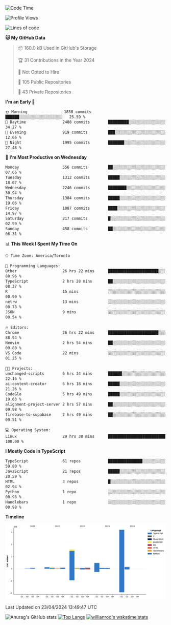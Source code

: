 <!--START_SECTION:waka-->
![Code Time](http://img.shields.io/badge/Code%20Time-1%2C461%20hrs%2027%20mins-blue)

![Profile Views](http://img.shields.io/badge/Profile%20Views-0-blue)

![Lines of code](https://img.shields.io/badge/From%20Hello%20World%20I%27ve%20Written-6.1%20million%20lines%20of%20code-blue)

**🐱 My GitHub Data** 

> 📦 160.0 kB Used in GitHub's Storage 
 > 
> 🏆 31 Contributions in the Year 2024
 > 
> 🚫 Not Opted to Hire
 > 
> 📜 105 Public Repositories 
 > 
> 🔑 43 Private Repositories 
 > 
**I'm an Early 🐤** 

```text
🌞 Morning                1858 commits        ██████░░░░░░░░░░░░░░░░░░░   25.59 % 
🌆 Daytime                2488 commits        █████████░░░░░░░░░░░░░░░░   34.27 % 
🌃 Evening                919 commits         ███░░░░░░░░░░░░░░░░░░░░░░   12.66 % 
🌙 Night                  1995 commits        ███████░░░░░░░░░░░░░░░░░░   27.48 % 
```
📅 **I'm Most Productive on Wednesday** 

```text
Monday                   556 commits         ██░░░░░░░░░░░░░░░░░░░░░░░   07.66 % 
Tuesday                  1312 commits        █████░░░░░░░░░░░░░░░░░░░░   18.07 % 
Wednesday                2246 commits        ████████░░░░░░░░░░░░░░░░░   30.94 % 
Thursday                 1384 commits        █████░░░░░░░░░░░░░░░░░░░░   19.06 % 
Friday                   1087 commits        ████░░░░░░░░░░░░░░░░░░░░░   14.97 % 
Saturday                 217 commits         █░░░░░░░░░░░░░░░░░░░░░░░░   02.99 % 
Sunday                   458 commits         ██░░░░░░░░░░░░░░░░░░░░░░░   06.31 % 
```


📊 **This Week I Spent My Time On** 

```text
🕑︎ Time Zone: America/Toronto

💬 Programming Languages: 
Other                    26 hrs 22 mins      ██████████████████████░░░   88.96 % 
TypeScript               2 hrs 28 mins       ██░░░░░░░░░░░░░░░░░░░░░░░   08.37 % 
R                        15 mins             ░░░░░░░░░░░░░░░░░░░░░░░░░   00.90 % 
netrw                    13 mins             ░░░░░░░░░░░░░░░░░░░░░░░░░   00.78 % 
JSON                     9 mins              ░░░░░░░░░░░░░░░░░░░░░░░░░   00.54 % 

🔥 Editors: 
Chrome                   26 hrs 22 mins      ██████████████████████░░░   88.94 % 
Neovim                   2 hrs 54 mins       ██░░░░░░░░░░░░░░░░░░░░░░░   09.80 % 
VS Code                  22 mins             ░░░░░░░░░░░░░░░░░░░░░░░░░   01.25 % 

🐱‍💻 Projects: 
unchanged-scripts        6 hrs 34 mins       ██████░░░░░░░░░░░░░░░░░░░   22.16 % 
ai-content-creator       6 hrs 18 mins       █████░░░░░░░░░░░░░░░░░░░░   21.26 % 
CodeGlo                  5 hrs 49 mins       █████░░░░░░░░░░░░░░░░░░░░   19.63 % 
alignment-project-server 2 hrs 57 mins       ██░░░░░░░░░░░░░░░░░░░░░░░   09.98 % 
firebase-to-supabase     2 hrs 49 mins       ██░░░░░░░░░░░░░░░░░░░░░░░   09.51 % 

💻 Operating System: 
Linux                    29 hrs 38 mins      █████████████████████████   100.00 % 
```

**I Mostly Code in TypeScript** 

```text
TypeScript               61 repos            ███████████████░░░░░░░░░░   59.80 % 
JavaScript               21 repos            █████░░░░░░░░░░░░░░░░░░░░   20.59 % 
HTML                     3 repos             █░░░░░░░░░░░░░░░░░░░░░░░░   02.94 % 
Python                   1 repo              ░░░░░░░░░░░░░░░░░░░░░░░░░   00.98 % 
Handlebars               1 repo              ░░░░░░░░░░░░░░░░░░░░░░░░░   00.98 % 
```



**Timeline**

![Lines of Code chart](https://raw.githubusercontent.com/wise-introvert/wise-introvert/master/assets/bar_graph.png)


 Last Updated on 23/04/2024 13:49:47 UTC
<!--END_SECTION:waka-->

![Anurag's GitHub stats](https://github-readme-stats.vercel.app/api?username=wise-introvert&count_private=true&show_icons=true)
[![Top Langs](https://github-readme-stats.vercel.app/api/top-langs/?username=wise-introvert&langs_count=10)](https://github.com/anuraghazra/github-readme-stats)
[![willianrod's wakatime stats](https://github-readme-stats.vercel.app/api/wakatime?username=wiseintrovert)](https://github.com/anuraghazra/github-readme-stats)
